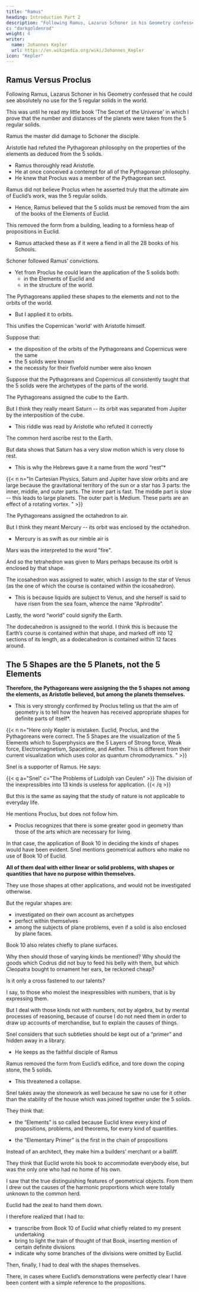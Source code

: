 ```yaml
---
title: "Ramus"
heading: Introduction Part 2
description: "Following Ramus, Lazarus Schoner in his Geometry confessed that he could see absolutely no use for the 5 regular solids in the world"
c: "darkgoldenrod"
weight: 4
writer:
  name: Johannes Kepler
  url: https://en.wikipedia.org/wiki/Johannes_Kepler
icon: "Kepler"
---
```



## Ramus Versus Proclus

Following Ramus, Lazarus Schoner in his Geometry confessed that he could see absolutely no use for the 5 regular solids in the world.

This was until he read my little book 'The Secret of the Universe' in which I prove that the number and distances of the planets were taken from the 5 regular solids.

Ramus the master did damage to Schoner the disciple. 

Aristotle had refuted the Pythagorean philosophy on the properties of the elements as deduced from the 5 solids.
- Ramus thoroughly read Aristotle.   
- He at once conceived a contempt for all of the Pythagorean philosophy.
- He knew that Proclus was a member of the Pythagorean sect.

Ramus did not believe Proclus when he asserted truly that the ultimate aim of Euclid’s work, was the 5 regular solids.
<!-- to which absolutely all the propositions of all its books were related,   -->
- Hence, Ramus believed that the 5 solids must be removed from the aim of the books of the Elements of Euclid.

This removed the form from a building, leading to a formless heap of propositions in Euclid.
- Ramus attacked these as if it were a fiend in all the 28 books of his Schools.

Schoner followed Ramus’ convictions.

- Yet from Proclus he could learn the application of the 5 solids both:
  - in the Elements of Euclid and
  - in the structure of the world.

<!-- In fact, Schoner was more fortunate than his master Ramus, because he gratefully received my revelation of the application of the solids in the structure of the world.  -->

The Pythagoreans applied these shapes to the elements and not to the orbits of the world.
- But I applied it to orbits.

 <!-- as I did, then Ramus would have striven to undo this error as I have done. -->

<!-- over the true subject of the shapes -->
<!-- - He would not have demolished this whole philosophy with one tyrannical word.  -->

<!-- If the Pythagoreans put forward the same teaching as mine and hid their doctrine by wrapping it up in words then Ramus would not say what he said. -->

This unifies the Copernican 'world' with Aristotle himself.

<!-- - Ramus would then be wrong to falsely refute Copernicus under other names, as they called the Sun, Fire, and the Moon the Counter Earth -->

Suppose that:
- the disposition of the orbits of the Pythagoreans and Copernicus were the same
- the 5 solids were known
- the necessity for their fivefold number were also known 

Suppose that the Pythagoreans and Copernicus all consistently taught that the 5 solids were the archetypes of the parts of the world.

<!-- It would then be so easy for us to believe that their doctrine was in the form of a riddle was. -->


The Pythagoreans assigned the cube to the Earth.

But I think they really meant Saturn -- its orbit was separated from Jupiter by the interposition of the cube.
- This riddle was read by Aristotle who refuted it correctly
<!-- in the true sense of the words, when Aristotle read it as  -->

The common herd ascribe rest to the Earth. 

But data shows that Saturn has a very slow motion which is very close to rest. 
- This is why the Hebrews gave it a name from the word “rest”*

{{< n n="In Cartesian Physics, Saturn and Jupiter have slow orbits and are large because the gravitational territory of the sun or a star has 3 parts: the inner, middle, and outer parts. The inner part is fast. The middle part is slow -- this leads to large planets. The outer part is Medium. These parts are an effect of a rotating vortex. " >}}



The Pythagoreans assigned the octahedron to air. 

But I think they meant Mercury -- its orbit was enclosed by the octahedron.
- Mercury is as swift as our nimble air is

<!-- Similarly, Aristotle read it as the air to which the  was given, whereas they as it happened , the  of which  -->

Mars was the interpreted to the word "fire".

And so the tetrahedron was given to Mars perhaps because its orbit is enclosed by that shape.

<!-- which also had elsewhere the name Pyrois (fiery one) from fire; and to it  -->

The icosahedron was assigned to water, which I assign to the star of Venus (as the one of which the course is contained within the icosahedron).
- This is because liquids are subject to Venus, and she herself is said to have risen from the sea foam, whence the name “Aphrodite”. 

Lastly, the word “world” could signify the Earth. 

The dodecahedron is assigned to the world. I think this is because the Earth’s course is contained within that shape, and marked off into 12 sections of its length, as a dodecahedron is contained within 12 faces around. 


## The 5 Shapes are the 5 Planets, not the 5 Elements

**Therefore, the Pythagoreans were assigning the the 5 shapes not among the elements, as Aristotle believed, but among the planets themselves.**
- This is very strongly confirmed by Proclus telling us that the aim of geometry is to tell how the heaven has received appropriate shapes for definite parts of itself*.

{{< n n="Here only Kepler is mistaken. Euclid, Proclus, and the Pythagoreans were correct. The 5 Shapes are the visualization of the 5 Elements which to Superphysics are the 5 Layers of Strong force, Weak force, Electromagnetism, Spacetime, and Aether. This is different from their current visualization which uses color as quantum chromodynamics. " >}} 


<!-- Nor is this yet the end of the damage which Ramus has inflicted on us. Consider the most ingenious of today’s geometers,  -->

Snel is a supporter of Ramus. He says:

{{< q a="Snel" c="The Problems of Ludolph van Ceulen" >}}
The division of the inexpressibles into 13 kinds is useless for application.
{{< /q >}}

But this is the same as saying that the study of nature is not applicable to everyday life. 

 <!-- f he is to recognize no application unless it is in everyday life, and if there is to be no application of   -->

He mentions Proclus, but does not follow him. 
- Proclus recognizes that there is some greater good in geometry than those of the arts which are necessary for living.

In that case, the application of Book 10 in deciding the kinds of shapes would have been evident. Snel mentions geometrical authors who make no use of Book 10 of Euclid.

**All of them deal with either linear or solid problems, with shapes or quantities that have no purpose within themselves.**

They use those shapes at other applications, and would not be investigated otherwise.

But the regular shapes are:
- investigated on their own account as archetypes
- perfect within themselves
- among the subjects of plane problems, even if a solid is also enclosed by plane faces.

Book 10 also relates chiefly to plane surfaces. 

Why then should those of varying kinds be mentioned? Why should the goods which Codrus did not buy to feed his belly with them, but which Cleopatra bought to ornament her ears, be reckoned cheap? 

Is it only a cross fastened to our talents?

I say, to those who molest the inexpressibles with numbers, that is by expressing them. 

But I deal with those kinds not with numbers, not by algebra, but by mental processes of reasoning, because of course I do not need them in order to draw up accounts of merchandise, but to explain the causes of things. 

Snel considers that such subtleties should be kept out of a “primer” and hidden away in a library.
- He keeps as the faithful disciple of Ramus

Ramus removed the form from Euclid’s edifice, and tore down the coping stone, the 5 solids. 
- This threatened a collapse.

Snel takes away the stonework as well because he saw no use for it other than the stability of the house which was joined together under the 5 solids. 

<!-- How fortunate is the disciple’s understanding, and how dexterously did he learn from Ramus to understand Euclid: that is, -->

They think that:
- the “Elements” is so called because Euclid knew every kind of propositions, problems, and theorems, for every kind of quantities.
 <!-- and of the arts concerned with them, whereas the book is called -->
- the “Elementary Primer” is the first in the chain of propositions

<!-- from its form, because the following proposition always depends on the preceding one right up to the last one of the last Book (and partly also that of the ninth Book), which cannot do without any of the previous ones.  -->

Instead of an architect, they make him a builders’ merchant or a bailiff. 

They think that Euclid wrote his book to accommodate everybody else, but was the only one who had no home of his own.


I saw that the true distinguishing features of geometrical objects. From them I drew out the causes of the harmonic proportions which were totally unknown to the common herd.

Euclid had the zeal to hand them down. 

<!-- He is being hooted off by the scoffing of Ramus. He is drowned by the din of frivolous people, is properly heard by no-one, or is reciting the secrets of philosophy to the deaf; and that Proclus, who could have opened the mind of
Euclid, disclosed what was hidden, and made easy what was too difficult to grasp, was being mocked and had not continued his commentaries right up to Book 10. -->

I therefore realized that I had to:
- transcribe from Book 10 of Euclid what chiefly related to my present undertaking
- bring to light the train of thought of that Book, inserting mention of certain definite divisions
- indicate why some branches of the divisions were omitted by Euclid. 

Then, finally, I had to deal with the shapes themselves.

There, in cases where Euclid’s demonstrations were perfectly clear I have been content with a simple reference to
the propositions.

<!-- Many points which were demonstrated by Euclid in another way, had here, on account of the aim which I had in view,
that is to say on account of my comparison of knowable and unknowable figures, to be repeated, or linked together if they were separated, or changed in order. I have embraced the series of definitions, propositions, and theorems in continuous numbering, as I did in the Dioptrice,'^ for convenience of reference. -->

<!-- Also in the actual lemmas I have not been precise, and have not troubled too much about names, as I have been more intent on the matters themselves, seeing that I am now playing the role not of a geometer in philosophy but of a
philosopher in this part of geometry.

I wish I could have made my discussion still more popular, provided that it were also clearer and more accessible.

But I hope that fair-minded readers will receive my work kindly on both scores, both because I relate geometrical mat­
ters in a popular way, and because I could not by diligence overcome the obscurity of the material. I also give them this final piece of advice, that if they are completely unacquainted with mathematical matters, they should pass over my expositions and read only the propositions, from X X X to the end; and putting confidence in the propositions them­
selves, without proof, they should pass on to the remaining books, especially the last. They should not be frightened off by the difficulty of the geometrical arguments and deprive themselves of the very great enjoyment of harmonic studies.
 -->